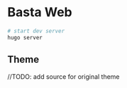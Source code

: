 # Basta Web

```bash
# start dev server
hugo server
```

## Theme
//TODO: add source for original theme
